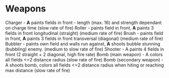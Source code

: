# Weapons

Charger - **A** paints fields in front - length (max. 16) and strength dependant on charge time (slow rate of fire)
Roller - paints field in front, **A** paints 3 fields in front longitudinal (straight) (medium rate of fire)
Brush - paints field in front, **A** paints 3 fields in front transversal (diagonal) (medium rate of fire)
Bubbler - paints own field and walls run against, **A** shoots bubble stunning (bubbling) enemy. (medium to slow rate of fire)
Shooter - A paints 4 fields in front (2 straight + 2 diagonal, high fire rate)
Bomb (main weapon) - A colors all fields <=2 distance radius (slow rate of fire)
Bomb (secondary weapon) - A shoots bomb, colors all fields <=2 distance radius when hiting or reaching max distance (slow rate of fire)


